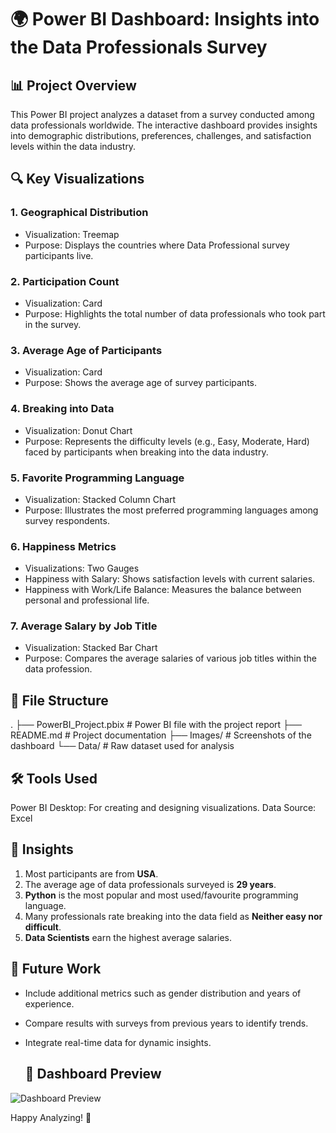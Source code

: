 # 🌍 Power BI Dashboard: Insights into the Data Professionals Survey

## 📊 Project Overview
This Power BI project analyzes a dataset from a survey conducted among data professionals worldwide. The interactive dashboard provides insights into demographic distributions, preferences, challenges, and satisfaction levels within the data industry.

## 🔍 Key Visualizations
### 1. Geographical Distribution
- Visualization: Treemap
- Purpose: Displays the countries where Data Professional survey participants live.
### 2. Participation Count
- Visualization: Card
- Purpose: Highlights the total number of data professionals who took part in the survey.
### 3. Average Age of Participants
- Visualization: Card
- Purpose: Shows the average age of survey participants.
### 4. Breaking into Data
- Visualization: Donut Chart
- Purpose: Represents the difficulty levels (e.g., Easy, Moderate, Hard) faced by participants when breaking into the data industry.
### 5. Favorite Programming Language
- Visualization: Stacked Column Chart
- Purpose: Illustrates the most preferred programming languages among survey respondents.
### 6. Happiness Metrics
- Visualizations: Two Gauges
- Happiness with Salary: Shows satisfaction levels with current salaries.
- Happiness with Work/Life Balance: Measures the balance between personal and professional life.
### 7. Average Salary by Job Title
- Visualization: Stacked Bar Chart
- Purpose: Compares the average salaries of various job titles within the data profession.

##  📂 File Structure
.
├── PowerBI_Project.pbix   # Power BI file with the project report
├── README.md              # Project documentation
├── Images/                # Screenshots of the dashboard 
└── Data/                  # Raw dataset used for analysis 

## 🛠️ Tools Used
Power BI Desktop: For creating and designing visualizations.
Data Source: Excel

## 🎯 Insights
1. Most participants are from **USA**.
2. The average age of data professionals surveyed is **29 years**.
3. **Python** is the most popular and most used/favourite programming language.
4. Many professionals rate breaking into the data field as **Neither easy nor difficult**.
5. **Data Scientists** earn the highest average salaries.

## 🚀 Future Work
- Include additional metrics such as gender distribution and years of experience.
- Compare results with surveys from previous years to identify trends.
- Integrate real-time data for dynamic insights.

  ## 📸 Dashboard Preview
![Dashboard Preview](C:\Users\user\Downloads.png)

Happy Analyzing! 🎉




